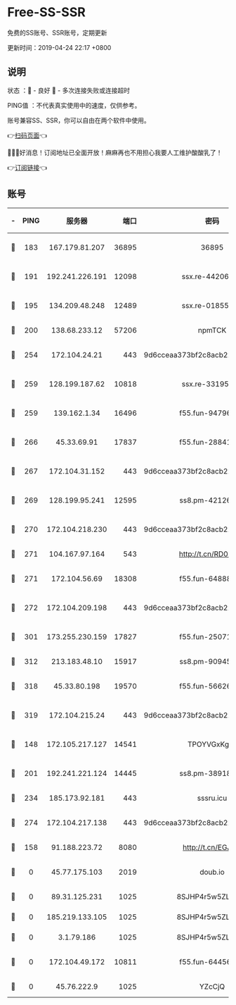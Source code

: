 # Free-SS-SSR

免费的SS账号、SSR账号，定期更新

更新时间：2019-04-24 22:17 +0800

## 说明

状态     ：🙂 - 良好 🙁 - 多次连接失败或连接超时

PING值   ：不代表真实使用中的速度，仅供参考。

账号兼容SS、SSR，你可以自由在两个软件中使用。

👉[扫码页面](https://liesauer.github.io/Free-SS-SSR/)👈

🎉🎉🎉好消息！订阅地址已全面开放！麻麻再也不用担心我要人工维护酸酸乳了！

👉[订阅链接](https://www.liesauer.net/yogurt/subscribe?ACCESS_TOKEN=DAYxR3mMaZAsaqUb)👈

## 账号

|-|PING|服务器|端口|密码|加密方式|区域|
|:----:|:----:|:-----:|-----:|:----:|:----:|:----:|
|🙂|183|167.179.81.207|36895|36895|aes-256-cfb|JP|
|🙂|191|192.241.226.191|12098|ssx.re-44206832|aes-256-cfb|US|
|🙂|195|134.209.48.248|12489|ssx.re-01855280|aes-256-cfb|US|
|🙂|200|138.68.233.12|57206|npmTCK|rc4-md5|US|
|🙂|254|172.104.24.21|443|9d6cceaa373bf2c8acb22e60b6a58be6|aes-256-cfb|US|
|🙂|259|128.199.187.62|10818|ssx.re-33195748|aes-256-cfb|SG|
|🙂|259|139.162.1.34|16496|f55.fun-94796215|aes-256-cfb|SG|
|🙂|266|45.33.69.91|17837|f55.fun-28841956|aes-256-cfb|US|
|🙂|267|172.104.31.152|443|9d6cceaa373bf2c8acb22e60b6a58be6|aes-256-cfb|US|
|🙂|269|128.199.95.241|12595|ss8.pm-42126640|aes-256-cfb|SG|
|🙂|270|172.104.218.230|443|9d6cceaa373bf2c8acb22e60b6a58be6|aes-256-cfb|US|
|🙂|271|104.167.97.164|543|http://t.cn/RD0D7sx|rc4-md5|CA|
|🙂|271|172.104.56.69|18308|f55.fun-64888245|aes-256-cfb|SG|
|🙂|272|172.104.209.198|443|9d6cceaa373bf2c8acb22e60b6a58be6|aes-256-cfb|US|
|🙂|301|173.255.230.159|17827|f55.fun-25071722|aes-256-cfb|US|
|🙂|312|213.183.48.10|15917|ss8.pm-90945593|rc4-md5|RU|
|🙂|318|45.33.80.198|19570|f55.fun-56626580|aes-256-cfb|US|
|🙂|319|172.104.215.24|443|9d6cceaa373bf2c8acb22e60b6a58be6|aes-256-cfb|US|
|🙂|148|172.105.217.127|14541|TPOYVGxKglpi|aes-256-cfb|JP|
|🙂|201|192.241.221.124|14445|ss8.pm-38918413|aes-256-cfb|US|
|🙂|234|185.173.92.181|443|sssru.icu|rc4-md5|RU|
|🙂|274|172.104.217.138|443|9d6cceaa373bf2c8acb22e60b6a58be6|aes-256-cfb|US|
|🙁|158|91.188.223.72|8080|http://t.cn/EGJIyrl|rc4-md5|RU|
|🙁|0|45.77.175.103|2019|doub.io|aes-128-ctr|SG|
|🙁|0|89.31.125.231|1025|8SJHP4r5w5ZLCxpB|rc4-md5|JP|
|🙁|0|185.219.133.105|1025|8SJHP4r5w5ZLCxpB|rc4-md5|TR|
|🙁|0|3.1.79.186|1025|8SJHP4r5w5ZLCxpB|rc4-md5|SG|
|🙁|0|172.104.49.172|10811|f55.fun-64456535|aes-256-cfb|SG|
|🙁|0|45.76.222.9|1025|YZcCjQ|rc4-md5|JP|
